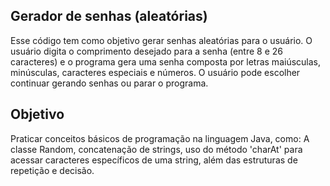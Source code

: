 ## Gerador de senhas (aleatórias)

Esse código tem como objetivo gerar senhas aleatórias para o usuário. O usuário digita o comprimento desejado para a senha (entre 8 e 26 caracteres) e o programa gera uma senha composta por letras maiúsculas, minúsculas, caracteres especiais e números. O usuário pode escolher continuar gerando senhas ou parar o programa.

## Objetivo

Praticar conceitos básicos de programação na linguagem Java, como: A classe Random, concatenação de strings, uso do método 'charAt' para acessar caracteres específicos de uma string, além das estruturas de repetição e decisão.
